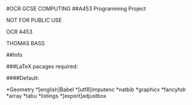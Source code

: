 #OCR GCSE COMPUTING
##A453 Programming Project

NOT FOR PUBLIC USE

OCR A453

THOMAS BASS

##Info

###LaTeX pacages required:

####Default:

*Geometry
*[english]Babel
*[utf8]imputenc
*natbib
*graphicx
*fancyhdr
*array
*tabu
*listings
*[export]adjustbox
